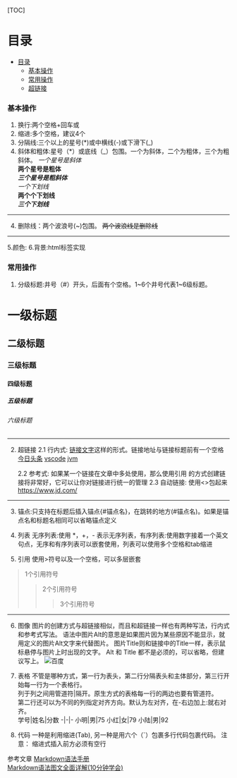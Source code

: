 [TOC]

# 目录
+ [目录](#目录)
    + [基本操作](#基本操作)
    + [常用操作](#常用操作)
    + [超链接](#超链接)

### 基本操作
1. 换行:两个空格+回车或</br>
2. 缩进:多个空格，建议4个
3. 分隔线:三个以上的星号(*)或中横线(-)或下滑下(_)
4. 斜体和粗体:星号（*）或底线（_）包围。一个为斜体，二个为粗体，三个为粗斜体。
*一个星号是斜体*  
**两个星号是粗体**  
***三个星号是粗斜体***  
_一个下划线_  
__两个个下划线__  
___三个下划线___  
---
4. 删除线：两个波浪号(~)包围。
~~两个波浪线是删除线~~
---
5.颜色:<font>
6.背景:html标签实现

### 常用操作
1. 分级标题:井号（#）开头，后面有个空格。1~6个井号代表1~6级标题。
# 一级标题
## 二级标题
### 三级标题
#### 四级标题
##### 五级标题
###### 六级标题
---

2. 超链接
    2.1 行内式: [链接文字](链接地址 "链接标题")这样的形式。链接地址与链接标题前有一个空格
[今日头条](https://www.toutiao.com/ "今日头条")
[vscode](vscode.md)
[jvm](../java/base/jvm.md)

    2.2 参考式: 如果某一个链接在文章中多处使用，那么使用引用 的方式创建链接将非常好，它可以让你对链接进行统一的管理
    2.3 自动链接: 使用<>包起来 <https://www.jd.com/>
---

3. 锚点:只支持在标题后插入锚点{#锚点名}，在跳转的地方(#锚点名)。如果是锚点名和标题名相同可以省略锚点定义

4. 列表
无序列表:使用 *，+，- 表示无序列表，有序列表:使用数字接着一个英文句点，无序和有序列表可以嵌套使用，列表可以使用多个空格和tab缩进

5. 引用
使用>符号以及一个空格，可以多层嵌套
> 1个引用符号
>> 2个引用符号  
>>> 3个引用符号
---

6. 图像
图片的创建方式与超链接相似，而且和超链接一样也有两种写法，行内式和参考式写法。
语法中图片Alt的意思是如果图片因为某些原因不能显示，就用定义的图片Alt文字来代替图片。 图片Title则和链接中的Title一样，表示鼠标悬停与图片上时出现的文字。 Alt 和 Title 都不是必须的，可以省略，但建议写上。
![百度](https://dss0.bdstatic.com/5aV1bjqh_Q23odCf/static/superman/img/logo/bd_logo1-66368c33f8.png "百度")

7. 表格
不管是哪种方式，第一行为表头，第二行分隔表头和主体部分，第三行开始每一行为一个表格行。  
列于列之间用管道符|隔开。原生方式的表格每一行的两边也要有管道符。  
第二行还可以为不同的列指定对齐方向。默认为左对齐，在-右边加上:就右对齐。  
学号|姓名|分数
-|-|-
小明|男|75
小红|女|79
小陆|男|92

8. 代码
一种是利用缩进(Tab), 另一种是用六个（`）包裹多行代码包裹代码。
注意： 缩进式插入前方必须有空行

参考文章
[Markdown语法手册](https://blog.csdn.net/witnessai1/article/details/52551362?spm=1001.2101.3001.6650.4&utm_medium=distribute.pc_relevant.none-task-blog-2%7Edefault%7ECTRLIST%7ERate-4.pc_relevant_default&depth_1-utm_source=distribute.pc_relevant.none-task-blog-2%7Edefault%7ECTRLIST%7ERate-4.pc_relevant_default&utm_relevant_index=9)  
[Markdown语法图文全面详解(10分钟学会)](https://blog.csdn.net/u014061630/article/details/81359144?spm=1001.2101.3001.6650.19&utm_medium=distribute.pc_relevant.none-task-blog-2%7Edefault%7EBlogCommendFromBaidu%7Edefault-19.nonecase&depth_1-utm_source=distribute.pc_relevant.none-task-blog-2%7Edefault%7EBlogCommendFromBaidu%7Edefault-19.nonecase)  